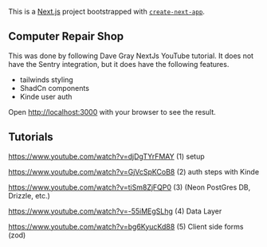 This is a [Next.js](https://nextjs.org) project bootstrapped with [`create-next-app`](https://nextjs.org/docs/app/api-reference/cli/create-next-app).

## Computer Repair Shop

This was done by following Dave Gray NextJs YouTube tutorial. It does not have the Sentry integration, but it does have the following features.

-   tailwinds styling
-   ShadCn components
-   Kinde user auth

Open [http://localhost:3000](http://localhost:3000) with your browser to see the result.

## Tutorials

https://www.youtube.com/watch?v=djDgTYrFMAY (1) setup

https://www.youtube.com/watch?v=GjVcSpKCoB8 (2) auth steps with Kinde

https://www.youtube.com/watch?v=tiSm8ZjFQP0 (3) (Neon PostGres DB, Drizzle, etc.)

https://www.youtube.com/watch?v=-55iMEgSLhg (4) Data Layer

https://www.youtube.com/watch?v=bg6KyucKd88 (5) Client side forms (zod)

